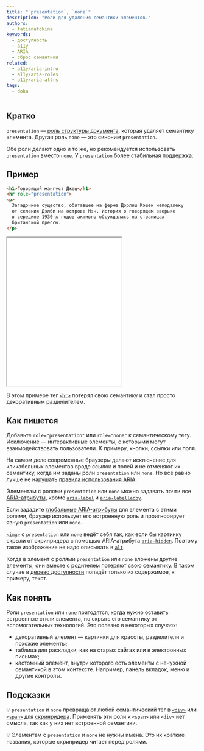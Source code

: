 ```yaml
---
title: "`presentation`, `none`"
description: "Роли для удаления семантики элементов."
authors:
  - tatianafokina
keywords:
  - доступность
  - a11y
  - ARIA
  - сброс семантики
related:
  - a11y/aria-intro
  - a11y/aria-roles
  - a11y/aria-attrs
tags:
  - doka
---
```


## Кратко

`presentation` — [роль структуры документа](/a11y/aria-roles/#roli-struktury-dokumenta), которая удаляет семантику элемента. Другая роль `none` — это синоним `presentation`.

Обе роли делают одно и то же, но рекомендуется использовать `presentation` вместо `none`. У `presentation` более стабильная поддержка.

## Пример

```html
<h1>Говорящий мангуст Джеф</h1>
<hr role="presentation">
<p>
  Загадочное существо, обитавшее на ферме Дорлиш Кэшен неподалеку
  от селения Дэлби на острове Мэн. История о говорящем зверьке
  в середине 1930-х годов активно обсуждалась на страницах
  британской прессы.
</p>
```

<iframe title="Текст с декоративным разделителем" src="demos/decorative-hr/" height="390"></iframe>

В этом примере тег [`<hr>`](/html/hr/) потерял свою семантику и стал просто декоративным разделителем.

## Как пишется

Добавьте `role="presentation"` или `role="none"` к семантическому тегу. Исключение — интерактивные элементы, с которыми могут взаимодействовать пользователи. К примеру, кнопки, ссылки или поля.

На самом деле современные браузеры делают исключение для кликабельных элементов вроде ссылок и полей и не отменяют их семантику, когда им заданы роли `presentation` или `none`. Но всё равно лучше не нарушать [правила использования ARIA](/a11y/aria-intro/#pravila-ispolzovaniya).

Элементам с ролями `presentation` или `none` можно задавать почти все [ARIA-атрибуты](/a11y/aria-attrs/), кроме [`aria-label`](/a11y/aria-label/) и [`aria-labelledby`](/a11y/aria-labelledby/).

Если зададите [глобальные ARIA-атрибуты](/a11y/aria-attrs/#globalnye-atributy) для элемента с этими ролями, браузер использует его встроенную роль и проигнорирует явную `presentation` или `none`.

[`<img>`](/html/img/) с `presentation` или `none` ведёт себя так, как если бы картинку скрыли от скринридера с помощью ARIA-атрибута [`aria-hidden`](/a11y/aria-hidden/). Поэтому такое изображение не надо описывать в [`alt`](/html/img/#alt).

Когда в элемент с ролями `presentation` или `none` вложены другие элементы, они вместе с родителем потеряют свою семантику. В таком случае в [дерево доступности](/a11y/screenreaders/#derevo-dostupnosti) попадёт только их содержимое, к примеру, текст.

## Как понять

Роли `presentation` или `none` пригодятся, когда нужно оставить встроенные стили элемента, но скрыть его семантику от вспомогательных технологий. Это полезно в некоторых случаях:

- декоративный элемент — картинки для красоты, разделители и похожие элементы;
- таблица для раскладки, как на старых сайтах или в электронных письмах;
- кастомный элемент, внутри которого есть элементы с ненужной семантикой в этом контексте. Например, панель вкладок, меню и другие контролы.

## Подсказки

💡 `presentation` и `none` превращают любой семантический тег в [`<div>`](/html/div/) или [`<span>`](/html/span/) для [скринридера](/a11y/screenreaders/). Применять эти роли к `<span>` или `<div>` нет смысла, так как у них нет встроенной семантики.

💡 Элементам с `presentation` и `none` не нужны имена. Это их краткие названия, которые скринридер читает перед ролями.
